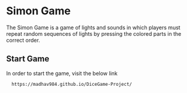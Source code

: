 
# Simon Game

The Simon Game is a game of lights and sounds in which players must repeat random sequences of lights by pressing the colored parts in the correct order.


## Start Game

In order to start the game, visit the below link

```bash
  https://madhav984.github.io/DiceGame-Project/
```

